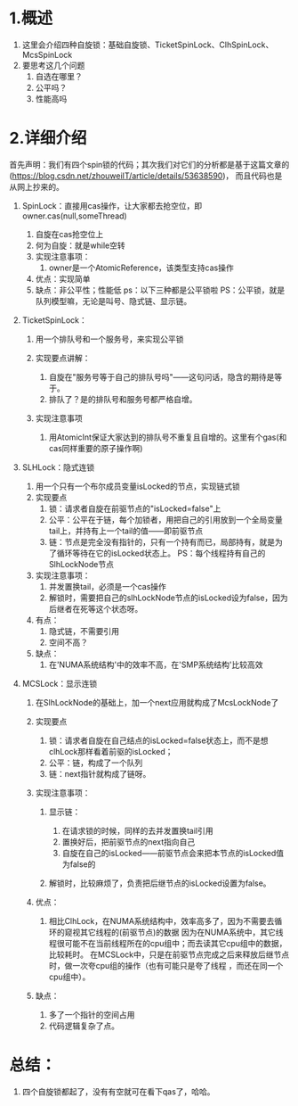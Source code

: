 # 1.概述
1.  这里会介绍四种自旋锁：基础自旋锁、TicketSpinLock、ClhSpinLock、McsSpinLock
2.  要思考这几个问题
    1.  自选在哪里？
    2.  公平吗？
    3.  性能高吗
   

# 2.详细介绍
首先声明：我们有四个spin锁的代码；其次我们对它们的分析都是基于这篇文章的(https://blog.csdn.net/zhouweiIT/article/details/53638590)，
而且代码也是从网上抄来的。


1.  SpinLock：直接用cas操作，让大家都去抢空位，即owner.cas(null,someThread)
    1.  自旋在cas抢空位上
    2.  何为自旋：就是while空转
    3.  实现注意事项：
        1.  owner是一个AtomicReference，该类型支持cas操作
    4.  优点：实现简单
    5.  缺点：非公平性；性能低
        ps：以下三种都是公平锁啦
        PS：公平锁，就是队列模型嘛，无论是叫号、隐式链、显示链。
2.  TicketSpinLock：
    1.  用一个排队号和一个服务号，来实现公平锁
    2.  实现要点讲解：
        1.  自旋在"服务号等于自己的排队号吗"——这句问话，隐含的期待是等于。
        2.  排队了？是的排队号和服务号都严格自增。
        
    3.  实现注意事项
        1.  用AtomicInt保证大家达到的排队号不重复且自增的。这里有个gas(和cas同样重要的原子操作啊)
    
3.  SLHLock：隐式连锁
    1.  用一个只有一个布尔成员变量isLocked的节点，实现链式锁
    2.  实现要点
        1.  锁：请求者自旋在前驱节点的"isLocked=false"上
        2.  公平：公平在于链，每个加锁者，用把自己的引用放到一个全局变量tail上，并持有上一个tail的值——即前驱节点
        3.  链：节点是完全没有指针的，只有一个持有而已，局部持有，就是为了循环等待在它的isLocked状态上。
            PS：每个线程持有自己的SlhLockNode节点
    3.  实现注意事项：
        1.  并发置换tail，必须是一个cas操作
        2.  解锁时，需要把自己的slhLockNode节点的isLocked设为false，因为后继者在死等这个状态呀。
    4.  有点：
        1.  隐式链，不需要引用
        2.  空间不高？
    5.  缺点：
        1.  在'NUMA系统结构'中的效率不高，在'SMP系统结构'比较高效

4.  MCSLock：显示连锁
    1.  在SlhLockNode的基础上，加一个next应用就构成了McsLockNode了
    2.  实现要点
        1.  锁：请求者自旋在自己结点的isLocked=false状态上，而不是想clhLock那样看着前驱的isLocked；
        2.  公平：链，构成了一个队列
        3.  链：next指针就构成了链呀。
    3.  实现注意事项：
        1.  显示链：
            1.  在请求锁的时候，同样的去并发置换tail引用
            2.  置换好后，把前驱节点的next指向自己
            3.  自旋在自己的isLocked——前驱节点会来把本节点的isLocked值为false的
            
        2.  解锁时，比较麻烦了，负责把后继节点的isLocked设置为false。

    4.  优点：
        1.  相比ClhLock，在NUMA系统结构中，效率高多了，因为不需要去循环的窥视其它线程的(前驱节点)的数据
            因为在NUMA系统中，其它线程很可能不在当前线程所在的cpu组中；而去读其它cpu组中的数据，比较耗时。
            在MCSLock中，只是在前驱节点完成之后来释放后继节点时，做一次夸cpu组的操作（也有可能只是夸了线程
            ，而还在同一个cpu组中）。
       
    5.  缺点：
        1.  多了一个指针的空间占用
        2.  代码逻辑复杂了点。

#   总结：
1.   四个自旋锁都起了，没有有空就可在看下qas了，哈哈。  